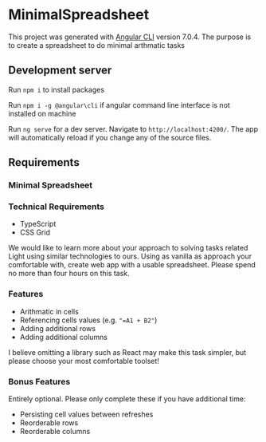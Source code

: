 # MinimalSpreadsheet


This project was generated with [Angular CLI](https://github.com/angular/angular-cli) version 7.0.4.
The purpose is to create a spreadsheet to do minimal arthmatic tasks


## Development server

Run `npm i` to install packages

Run `npm i -g @angular\cli` if angular command line interface is not installed on machine

Run `ng serve` for a dev server. Navigate to `http://localhost:4200/`. The app will automatically reload if you change any of the source files.




## Requirements


### Minimal Spreadsheet


### Technical Requirements


- TypeScript
- CSS Grid


We would like to learn more about your approach to solving tasks related Light using similar technologies to ours.
Using as vanilla as approach your comfortable with, create web app with a usable spreadsheet. Please spend no more than four hours on this task.


### Features


- Arithmatic in cells
- Referencing cells values (e.g. `"=A1 + B2"`)
- Adding additional rows
- Adding additional columns


I believe omitting a library such as React may make this task simpler, but please choose your most comfortable toolset!


### Bonus Features


Entirely optional. Please only complete these if you have additional time:


- Persisting cell values between refreshes
- Reorderable rows
- Reorderable columns